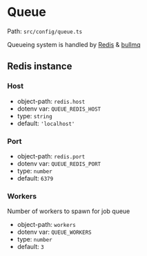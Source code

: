 # Queue

Path: `src/config/queue.ts`

Queueing system is handled by [Redis](https://redis.io) & [bullmq](https://github.com/taskforcesh/bullmq)

## Redis instance

### Host

* object-path: `redis.host`
* dotenv var: `QUEUE_REDIS_HOST`
* type: `string`
* default: `'localhost'`

### Port

* object-path: `redis.port`
* dotenv var: `QUEUE_REDIS_PORT`
* type: `number`
* default: `6379`

### Workers

Number of workers to spawn for job queue

* object-path: `workers`
* dotenv var: `QUEUE_WORKERS`
* type: `number`
* default: `3`
